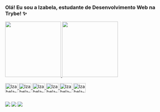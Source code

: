 ### Olá! Eu sou a Izabela, estudante de Desenvolvimento Web na Trybe! ✨
<div>
  <a href="https://github.com/IzabelaFattori">
  <img height="180em" src="https://github-readme-stats.vercel.app/api?username=IzabelaFattori&show_icons=true&theme=dracula&include_all_commits=true&count_private=true"/>
  <img height="180em" src="https://github-readme-stats.vercel.app/api/top-langs/?username=IzabelaFattori&layout=compact&langs_count=7&theme=dracula"/>
</div>
  
  <div style="display: inline_block"><br>
   <img align="center" alt="Izabela-Html" height="30" width="40" src="https://cdn.jsdelivr.net/gh/devicons/devicon/icons/html5/html5-original-wordmark.svg">
  <img align="center" alt="Izabela-Css" height="30" width="40" src="https://cdn.jsdelivr.net/gh/devicons/devicon/icons/css3/css3-original.svg">
  <img align="center" alt="Izabela-Js" height="30" width="40" src="https://cdn.jsdelivr.net/gh/devicons/devicon/icons/javascript/javascript-original.svg">
  <img align="center" alt="Izabela-Bs" height="30" width="40" src="https://cdn.jsdelivr.net/gh/devicons/devicon/icons/bootstrap/bootstrap-original.svg">
  <img align="center" alt="Izabela-Node" height="30" width="40" src="https://cdn.jsdelivr.net/gh/devicons/devicon/icons/nodejs/nodejs-original.svg">
  <img align="center" alt="Izabela-React" height="30" width="40" src="https://cdn.jsdelivr.net/gh/devicons/devicon/icons/react/react-original.svg">
 </div>
  
  ##
  
  <div>
  <a href="https://instagram.com/izafattori" target="_blank"><img src="https://img.shields.io/badge/-Instagram-%23E4405F?style=for-the-badge&logo=instagram&logoColor=white" target="_blank"></a>
  <a href = "mailto:izabela.fattori@hotmail.com"><img src="https://img.shields.io/badge/-Gmail-%23333?style=for-the-badge&logo=gmail&logoColor=white" target="_blank"></a>
  <a href="https://www.linkedin.com/in/izabela-fattori-316946247/" target="_blank"><img src="https://img.shields.io/badge/-LinkedIn-%230077B5?style=for-the-badge&logo=linkedin&logoColor=white" target="_blank"></a> 
 
  </div>
